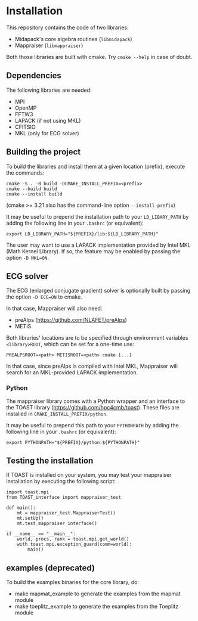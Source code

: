 # Installation

This repository contains the code of two libraries:

- Midapack's core algebra routines (`libmidapack`)
- Mappraiser (`libmappraiser`)

Both those libraries are built with cmake.
Try `cmake --help` in case of doubt.

## Dependencies

The following libraries are needed:

- MPI
- OpenMP
- FFTW3
- LAPACK (if not using MKL)
- CFITSIO
- MKL (only for ECG solver)

## Building the project

To build the libraries and install them at a given location (prefix),
execute the commands:

```
cmake -S . -B build -DCMAKE_INSTALL_PREFIX=<prefix>
cmake --build build
cmake --install build
```

(cmake >= 3.21 also has the command-line option `--install-prefix`)

It may be useful to prepend the installation path to your `LD_LIBARY_PATH`
by adding the following line in your `.bashrc` (or equivalent):
```
export LD_LIBRARY_PATH="${PREFIX}/lib:${LD_LIBRARY_PATH}"
```

The user may want to use a LAPACK implementation provided by Intel MKL (Math Kernel Library).
If so, the feature may be enabled by passing the option `-D MKL=ON`.

## ECG solver

The ECG (enlarged conjugate gradient) solver is optionally built by passing the option `-D ECG=ON` to cmake.

In that case, Mappraiser will also need:

- preAlps (https://github.com/NLAFET/preAlps)
- METIS

Both libraries' locations are to be specified through environment variables `<library>ROOT`, which can be set for a
one-time use:

```
PREALPSROOT=<path> METISROOT=<path> cmake [...]
```

In that case, since preAlps is compiled with Intel MKL, Mappraiser will search for an
MKL-provided LAPACK implementation.

### Python

The mappraiser library comes with a Python wrapper and an interface to the TOAST library
(https://github.com/hpc4cmb/toast). These files are installed in `CMAKE_INSTALL_PREFIX/python`.

It may be useful to prepend this path to your `PYTHONPATH`
by adding the following line in your `.bashrc` (or equivalent):
```
export PYTHONPATH="${PREFIX}/python:${PYTHONPATH}"
```

## Testing the installation

If TOAST is installed on your system, you may test your mappraiser installation by executing the following script:
```
import toast.mpi
from TOAST_interface import mappraiser_test

def main():
    mt = mappraiser_test.MappraiserTest()
    mt.setUp()
    mt.test_mappraiser_interface()

if __name__ == "__main__":
    world, procs, rank = toast.mpi.get_world()
    with toast.mpi.exception_guard(comm=world):
        main()
```

## examples (deprecated)

To build the examples binaries for the core library, do:

- make mapmat_example to generate the examples from the mapmat module
- make toeplitz_example to generate the examples from the Toeplitz module

